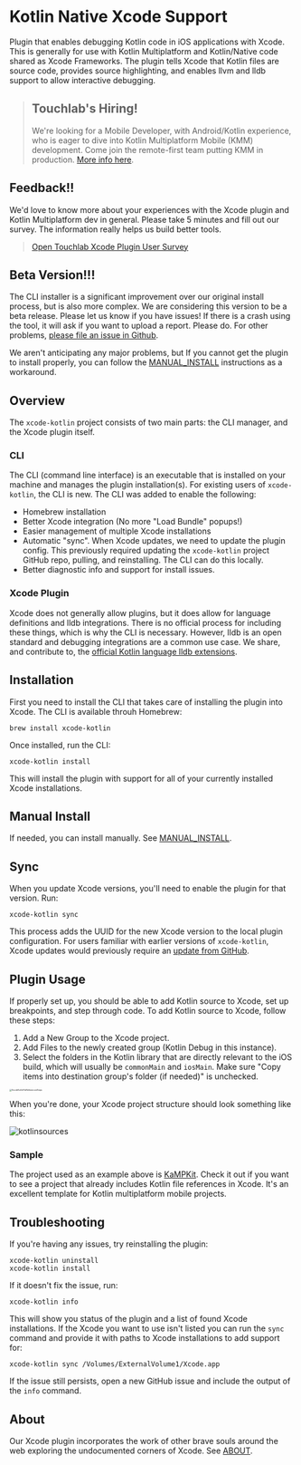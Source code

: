 # Kotlin Native Xcode Support

Plugin that enables debugging Kotlin code in iOS applications with Xcode. This is generally for use with Kotlin Multiplatform and Kotlin/Native code shared as Xcode Frameworks. The plugin tells Xcode that Kotlin files are source code, provides source highlighting, and enables llvm and lldb support to allow interactive debugging.

> ## Touchlab's Hiring!
>
> We're looking for a Mobile Developer, with Android/Kotlin experience, who is eager to dive into Kotlin Multiplatform Mobile (KMM) development. Come join the remote-first team putting KMM in production. [More info here](https://go.touchlab.co/careers-gh).

## Feedback!!

We'd love to know more about your experiences with the Xcode plugin and Kotlin Multiplatform dev in general. Please take 5 minutes and fill out our survey. The information really helps us build better tools.

> [Open Touchlab Xcode Plugin User Survey](https://touchlabwaitlist.typeform.com/xcodepluginuser)

## Beta Version!!!

The CLI installer is a significant improvement over our original install process, but is also more complex. We are considering this version to be a beta release. Please let us know if you have issues! If there is a crash using the tool, it will ask if you want to upload a report. Please do. For other problems, [please file an issue in Github](https://github.com/touchlab/xcode-kotlin/issues).

We aren't anticipating any major problems, but If you cannot get the plugin to install properly, you can follow the [MANUAL_INSTALL](MANUAL_INSTALL.md) instructions as a workaround.

## Overview

The `xcode-kotlin` project consists of two main parts: the CLI manager, and the Xcode plugin itself.

### CLI

The CLI (command line interface) is an executable that is installed on your machine and manages the plugin installation(s). For existing users of `xcode-kotlin`, the CLI is new. The CLI was added to enable the following:

- Homebrew installation
- Better Xcode integration (No more "Load Bundle" popups!)
- Easier management of multiple Xcode installations
- Automatic "sync". When Xcode updates, we need to update the plugin config. This previously required updating the `xcode-kotlin` project GitHub repo, pulling, and reinstalling. The CLI can do this locally.
- Better diagnostic info and support for install issues.

### Xcode Plugin

Xcode does not generally allow plugins, but it does allow for language definitions and lldb integrations. There is no official process for including these things, which is why the CLI is necessary. However, lldb is an open standard and debugging integrations are a common use case. We share, and contribute to, the [official Kotlin language lldb extensions](https://github.com/JetBrains/kotlin/blob/master/kotlin-native/llvmDebugInfoC/src/scripts/konan_lldb.py).

## Installation

First you need to install the CLI that takes care of installing the plugin into Xcode. The CLI is available throuh Homebrew:

```shell
brew install xcode-kotlin
```

Once installed, run the CLI:

```shell
xcode-kotlin install
```

This will install the plugin with support for all of your currently installed Xcode installations.

## Manual Install

If needed, you can install manually. See [MANUAL_INSTALL](MANUAL_INSTALL.md).

## Sync

When you update Xcode versions, you'll need to enable the plugin for that version. Run:

```shell
xcode-kotlin sync
```

This process adds the UUID for the new Xcode version to the local plugin configuration. For users familiar with earlier versions of `xcode-kotlin`, Xcode updates would previously require an [update from GitHub](https://github.com/touchlab/xcode-kotlin/pull/37/files).

## Plugin Usage

If properly set up, you should be able to add Kotlin source to Xcode, set up breakpoints, and step through code. To add Kotlin source to Xcode, follow these steps:

1. Add a New Group to the Xcode project.
2. Add Files to the newly created group (Kotlin Debug in this instance).
3. Select the folders in the Kotlin library that are directly relevant to the iOS build, which will usually be `commonMain` and `iosMain`. Make sure "Copy items into destination group's folder (if needed)" is unchecked.

<img src="https://tl-navigator-images.s3.us-east-1.amazonaws.com/docimages/2022-04-27_08-31-XcodeKotlinFileReferencesSteps.png" alt="XcodeKotlinFileReferencesSteps" style="zoom: 25%;" />

When you're done, your Xcode project structure should look something like this:

![kotlinsources](https://tl-navigator-images.s3.us-east-1.amazonaws.com/docimages/2022-04-27_09-03-kotlinsources.png)

### Sample

The project used as an example above is [KaMPKit](https://github.com/touchlab/KaMPKit/). Check it out if you want to see a project that already includes Kotlin file references in Xcode. It's an excellent template for Kotlin multiplatform mobile projects.

## Troubleshooting

If you're having any issues, try reinstalling the plugin:

```shell
xcode-kotlin uninstall
xcode-kotlin install
```

If it doesn't fix the issue, run:

```shell
xcode-kotlin info
```

This will show you status of the plugin and a list of found Xcode installations. If the Xcode you want to use isn't listed you can run the `sync` command and provide it with paths to Xcode installations to add support for:

```
xcode-kotlin sync /Volumes/ExternalVolume1/Xcode.app
```

If the issue still persists, open a new GitHub issue and include the output of the `info` command.

## About

Our Xcode plugin incorporates the work of other brave souls around the web exploring the undocumented corners of Xcode. See [ABOUT](ABOUT.md).
